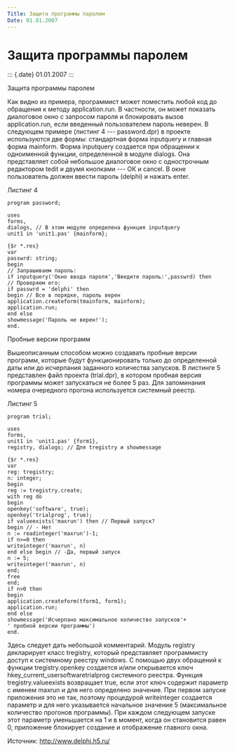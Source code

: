 ```yaml
---
Title: Защита программы паролем
Date: 01.01.2007
---
```



Защита программы паролем
========================

::: {.date}
01.01.2007
:::

Защита программы паролем

Как видно из примера, программист может поместить любой код до обращения
к методу application.run. В частности, он может показать диалоговое окно
с запросом пароля и блокировать вызов application.run, если введенный
пользователем пароль неверен. В следующем примере (листинг 4 ---
password.dpr) в проекте используются две формы: стандартная форма
inputquery и главная форма mainform. Форма inputquery создается при
обращении к одноименной функции, определенной в модуле dialogs. Она
представляет собой небольшое диалоговое окно с однострочным редактором
tedit и двумя кнопками --- ОК и cancel. В окне пользователь должен
ввести пароль (delphi) и нажать enter.

Листинг 4

    program password; 
     
    uses 
    forms, 
    dialogs, // В этом модуле определена функция inputquery 
    unit1 in 'unit1.pas' {mainform}; 
     
    {$r *.res} 
    var 
    passwrd: string; 
    begin 
    // Запрашиваем пароль: 
    if inputquery('Окно ввода пароля','Введите пароль:',passwrd) then 
    // Проверяем его: 
    if passwrd = 'delphi' then 
    begin // Все в порядке, пароль верен 
    application.createform(tmainform, mainform); 
    application.run; 
    end else 
    showmessage('Пароль не верен!'); 
    end. 


Пробные версии программ

Вышеописанным способом можно создавать пробные версии программ, которые
будут функционировать только до определенной даты или до исчерпания
заданного количества запусков. В листинге 5 представлен файл проекта
(trial.dpr), в котором пробная версия программы может запускаться не
более 5 раз. Для запоминания номера очередного прогона используется
системный реестр.

Листинг 5

    program trial; 
     
    uses 
    forms, 
    unit1 in 'unit1.pas' {form1}, 
    registry, dialogs; // Для tregistry и showmessage 
     
    {$r *.res} 
    var 
    reg: tregistry; 
    n: integer; 
    begin 
    reg := tregistry.create; 
    with reg do 
    begin 
    openkey('software', true); 
    openkey('trialprog', true); 
    if valueexists('maxrun') then // Первый запуск? 
    begin // - Нет 
    n := readinteger('maxrun')-1; 
    if n>=0 then 
    writeinteger('maxrun', n) 
    end else begin // -Да, первый запуск 
    n := 5; 
    writeinteger('maxrun', n) 
    end; 
    free 
    end; 
    if n>0 then 
    begin 
    application.createform(tform1, form1); 
    application.run; 
    end else 
    showmessage('Исчерпано максимальное количество запусков'+ 
    ' пробной версии программы') 
    end. 

Здесь следует дать небольшой комментарий. Модуль registry декларирует
класс tregistry, который представляет программисту доступ к системному
реестру windows. С помощью двух обращений к функции tregistry.openkey
создается и/или открывается ключ hkey\_current\_usersoftwaretrialprog
системного реестра. Функция tregistry.valueexists возвращает true, если
этот ключ содержит параметр с именем maxrun и для него определено
значение. При первом запуске приложения это не так, поэтому процедурой
writeinteger создается параметр и для него указывается начальное
значение 5 (максимальное количество прогонов программы). При каждом
следующем запуске этот параметр уменьшается на 1 и в момент, когда он
становится равен 0, приложение блокирует создание и отображение главного
окна.

Источник: http://www.delphi.h5.ru/
